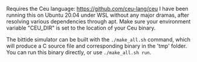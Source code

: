 Requires the Ceu language: https://github.com/ceu-lang/ceu
I have been running this on Ubuntu 20.04 under WSL without any major dramas, after resolving various dependencies through apt.
Make sure your environment variable "CEU_DIR" is set to the location of your Ceu binary.

The bittide simulator can be built with the `./make_all.sh` command, which will produce a C source file and corresponding binary in the 'tmp' folder. You can run this binary directly, or use `./make_all.sh run`.